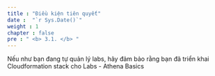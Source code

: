```yaml
---
title : "Điều kiện tiên quyết"
date :  "`r Sys.Date()`" 
weight : 1 
chapter : false
pre : " <b> 3.1. </b> "
---
```


Nếu như bạn đang tự quản lý labs, hãy đảm bảo rằng bạn đã triển khai Cloudformation stack cho Labs - Athena Basics